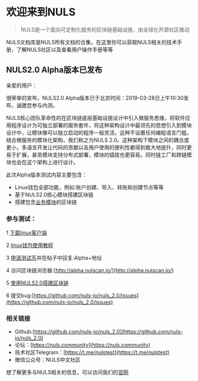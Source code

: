 # 欢迎来到NULS


> NULS是一个面向可定制化服务的区块链基础设施，由全球化开源社区推动

NULS文档库是NULS所有文档的合集，在这里你可以获取NULS相关的技术手册，了解NULS社区以及查看用户操作手册等等

## NULS2.0 Alpha版本已发布

亲爱的用户：

很荣幸的宣布，NULS2.0 Alpha版本已于北京时间：2019-03-28日上午10:30发布，诚邀您参与内测。

NULS核心团队革命性的在区块链底层基础设施设计中引入微服务思维，将软件应用程序设计为可独立部署的服务套件，将这种架构设计中最领先的思想引入到模块设计中，让模块像可以独立启动的程序一般灵活。这种不设置任何编程语言门槛，结合微服务的模块化架构，我们称之为NULS 2.0。这种架构下模块之间的耦合度更小，多语言开发让代码的贡献以及用户使用的便利性都得到极大地提升，同时更易于扩展，甚至模块支持分布式部署，模块的插拔也更容易。同时链工厂和跨链模块也会在这个架构上进行设计。

此次Alpha版本测试内容主要包含：
- Linux钱包全部功能，例如:账户创建、导入、转账和创建节点等等
- 基于NULS2.0核心模块搭建区块链
- 搭建包含[业务模块](/zh/NULS2.0/developModule.html)的区块链

### 参与测试：

1 [下载linux客户端](https://nuls-usa-west.oss-us-west-1.aliyuncs.com/pangu/NULS-Wallet-linux64-alpha1.tgz)

2 [linux钱包使用教程](/zh/NULS2.0/linuxTutorial.html)

3 [申请测试币](https://nuls.community/d/131-get-the-testing-coins-of-the-testnet/141)并在帖子中回复:Alpha+地址

4 访问区块链浏览器:[http://alpha.nulscan.io/](http://alpha.nulscan.io/)

5 [使用NULS2.0搭建区块链](/zh/NULS2.0/howToUseNulsBuildChain.html)

6 提交bug:[https://github.com/nuls-io/nuls_2.0/issues](https://github.com/nuls-io/nuls_2.0/issues)


### 相关链接

- Github:[https://github.com/nuls-io/nuls_2.0](https://github.com/nuls-io/nuls_2.0)
- 论坛：[https://nuls.community](https://nuls.community)
- 技术社区Telegram：[https://t.me/nulstest](https://t.me/nulstest)
- 微信公众号：NULS中文社区


想了解更多与NULS相关的信息，可以访问我们的[官网](https://nuls.io)


